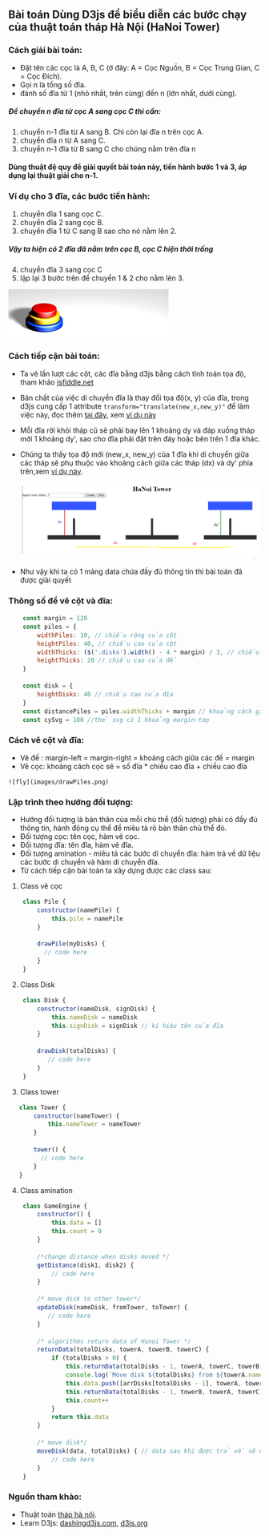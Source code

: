 ## Bài toán Dùng D3js để biểu diễn các bước chạy của thuật toán tháp Hà Nội (HaNoi Tower)
### Cách giải bài toán:
* Đặt tên các cọc là A, B, C (ở đây: A = Cọc Nguồn, B = Cọc Trung Gian, C = Cọc Đích).
* Gọi n là tổng số đĩa.
* đánh số đĩa từ 1 (nhỏ nhất, trên cùng) đến n (lớn nhất, dưới cùng).
#####  Để chuyển n đĩa từ cọc A sang cọc C thì cần:
1. chuyển n-1 đĩa từ A sang B. Chỉ còn lại đĩa n trên cọc A.
2. chuyển đĩa n từ A sang C.
3. chuyển n-1 đĩa từ B sang C cho chúng nằm trên đĩa n

#### Dùng thuật đệ quy để giải quyết bài toán này, tiến hành bước 1 và 3, áp dụng lại thuật giải cho n-1.
### Ví dụ cho 3 đĩa, các bước tiến hành:
1. chuyển đĩa 1 sang cọc C.
2. chuyển đĩa 2 sang cọc B.
3. chuyển đĩa 1 từ C sang B sao cho nó nằm lên 2.
##### Vậy ta hiện có 2 đĩa đã nằm trên cọc B, cọc C hiện thời trống
4. chuyển đĩa 3 sang cọc C
5. lặp lại 3 bước trên để chuyển 1 & 2 cho nằm lên 3.

![Image of Ha Noi Tower](images/Tower_of_Hanoi.gif)

### Cách tiếp cận bài toán:
   * Ta vẽ lần lượt các cột, các đĩa bằng d3js bằng cách tính toán tọa độ, tham khảo [jsfiddle.net](https://jsfiddle.net/nampb/tdebswnu/49/)
   * Bản chất của việc di chuyển đĩa là thay đổi tọa độ(x, y) của đĩa, trong d3js cung cấp 1 attribute ```transform="translate(new_x,new_y)"``` để làm việc này, đọc thêm [tại đây](https://www.dashingd3js.com/svg-group-element-and-d3js), xem [ví dụ này](https://jsfiddle.net/nampb/j47xg0w3/13/)
   * Mỗi đĩa rời khỏi tháp cũ sẽ phải bay lên 1 khoảng dy  và đáp xuống tháp mới 1 khoảng dy', sao cho đĩa phải đặt trên đáy hoặc bên trên 1 đĩa khác.
   * Chúng ta thấy tọa độ mới (new_x, new_y) của 1 đĩa khi di chuyển giữa các tháp sẽ phụ thuộc vào khoảng cách giữa các tháp (dx) và dy' phía trên,xem [ví dụ này](https://jsfiddle.net/nampb/jceuu4dz/3/).

       ![fly](images/kc.png)
   * Như vậy khi ta có 1 mảng data chứa đầy đủ thông tin thì bài toán đã được giải quyết

### Thông số để vẽ cột và đĩa:
```javascript
    const margin = 120
    const piles = {
        widthPiles: 10, // chiều rộng của cột
        heightPiles: 40, // chiều cao của cột
        widthThicks: ($('.disks').width() - 4 * margin) / 3, // chiều rộng của đế
        heightThicks: 20 // chiều cao của đế
    }

    const disk = {
        heightDisks: 40 // chiều cao của đĩa
    }
    const distancePiles = piles.widthThicks + margin // khoảng cách giữa các cột
    const cySvg = 100 //thẻ svg có 1 khoảng margin-top
```
### Cách vẽ cột và đĩa:
   * Vẽ đế : margin-left = margin-right = khoảng cách giữa các đế = margin
   * Vẽ cọc: khoảng cách cọc sẽ = số đĩa * chiều cao đĩa + chiều cao đĩa

    ![fly](images/drawPiles.png)

### Lập trình theo hướng đối tượng:
   * Hướng đối tượng là  bản thân của mỗi chủ thể (đối tượng) phải có đầy đủ thông tin, hành động cụ thể để miêu tả rõ bản thân chủ thể đó.
   * Đối tượng cọc: tên cọc, hàm vẽ cọc.
   * Đối tượng đĩa: tên đĩa, hàm vẽ đĩa.
   * Đối tượng amination - miêu tả các bước di chuyển đĩa:  hàm trả về dữ liệu các bước di chuyển và hàm di chuyển đĩa.
   * Từ cách tiếp cận bài toán ta xây dựng được các class sau:
1. Class vẽ cọc
```javascript
    class Pile {
        constructor(namePile) {
            this.pile = namePile
        }

        drawPile(myDisks) {
          // code here
        }
    }
```

2. Class Disk
```javascript
    class Disk {
        constructor(nameDisk, signDisk) {
            this.nameDisk = nameDisk
            this.signDisk = signDisk // kí hiệu tên của đĩa
        }

        drawDisk(totalDisks) {
           // code here
        }
    }
```
3. Class tower

 ```javascript
    class Tower {
        constructor(nameTower) {
            this.nameTower = nameTower
        }

        tower() {
          // code here
        }
    }
 ```

4. Class amination

```javascript
    class GameEngine {
        constructor() {
            this.data = []
            this.count = 0
        }

        /*change distance when disks moved */
        getDistance(disk1, disk2) {
            // code here
        }

        /* move disk to other tower*/
        updateDisk(nameDisk, fromTower, toTower) {
           // code here
        }

        /* algorithms return data of Hanoi Tower */
        returnData(totalDisks, towerA, towerB, towerC) {
            if (totalDisks > 0) {
                this.returnData(totalDisks - 1, towerA, towerC, towerB)
                console.log(`Move disk ${totalDisks} from ${towerA.nameTower} to ${towerC.nameTower}`)
                this.data.push([arrDisks[totalDisks - 1], towerA, towerC])
                this.returnData(totalDisks - 1, towerB, towerA, towerC)
                this.count++
            }
            return this.data
        }

        /* move disk*/
        moveDisk(data, totalDisks) { // data sau khi được trả về sẽ được amination bằng hàm này
            // code here
        }
    }
```

### Nguồn tham khảo:
* Thuật toán [tháp hà nội](https://rosettacode.org/wiki/Towers_of_Hanoi#JavaScript).
* Learn D3js: [dashingd3js.com](https://www.dashingd3js.com/table-of-contents), [d3js.org](https://d3js.org/)